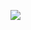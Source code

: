 ![](https://cdn.jsdelivr.net/gh/nsf-github/tdxlj.github.io@master/_posts/image/2020-01-02-看板娘.png)
<script src="https://cdn.jsdelivr.net/npm/jquery/dist/jquery.min.js"></script>
<link rel="stylesheet" href="https://cdn.jsdelivr.net/npm/font-awesome/css/font-awesome.min.css"/>
<script src="https://cdn.jsdelivr.net/gh/stevenjoezhang/live2d-widget/autoload.js"></script>
